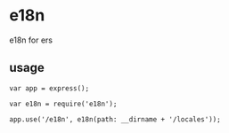 # e18n
e18n for ers

## usage

```
var app = express();

var e18n = require('e18n');

app.use('/e18n', e18n(path: __dirname + '/locales'));

```
